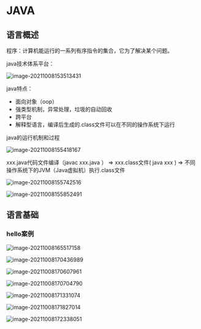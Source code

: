 

# JAVA

## 语言概述

程序：计算机能运行的一系列有序指令的集合，它为了解决某个问题。

java技术体系平台：

![image-20211008153513431](C:\Users\dukkha\AppData\Roaming\Typora\typora-user-images\image-20211008153513431.png)

java特点：

- 面向对象（oop）
- 强类型机制，异常处理，垃圾的自动回收
- 跨平台
- 解释型语言，编译后生成的.class文件可以在不同的操作系统下运行



java的运行机制和过程

![image-20211008155418167](C:\Users\dukkha\AppData\Roaming\Typora\typora-user-images\image-20211008155418167.png)

xxx.java代码文件编译（javac  xxx.java ） => xxx.class文件( java xxx ) => 不同操作系统下的JVM（Java虚拟机）执行.class文件



![image-20211008155742516](C:\Users\dukkha\AppData\Roaming\Typora\typora-user-images\image-20211008155742516.png)



![image-20211008155852491](C:\Users\dukkha\AppData\Roaming\Typora\typora-user-images\image-20211008155852491.png)





## 语言基础

### hello案例

![image-20211008165517158](C:\Users\dukkha\AppData\Roaming\Typora\typora-user-images\image-20211008165517158.png)





![image-20211008170436989](C:\Users\dukkha\AppData\Roaming\Typora\typora-user-images\image-20211008170436989.png)



![image-20211008170607961](C:\Users\dukkha\AppData\Roaming\Typora\typora-user-images\image-20211008170607961.png)



![image-20211008170704790](C:\Users\dukkha\AppData\Roaming\Typora\typora-user-images\image-20211008170704790.png)





![image-20211008171331074](C:\Users\dukkha\AppData\Roaming\Typora\typora-user-images\image-20211008171331074.png)





![image-20211008171827014](C:\Users\dukkha\AppData\Roaming\Typora\typora-user-images\image-20211008171827014.png)



![image-20211008172338051](C:\Users\dukkha\AppData\Roaming\Typora\typora-user-images\image-20211008172338051.png)